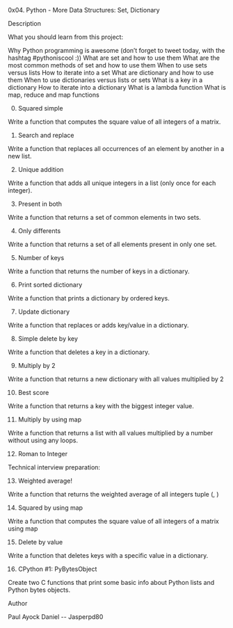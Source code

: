 0x04. Python - More Data Structures: Set, Dictionary

Description

What you should learn from this project:



Why Python programming is awesome (don’t forget to tweet today, with the hashtag #pythoniscool :)) What are set and how to use them What are the most common methods of set and how to use them When to use sets versus lists How to iterate into a set What are dictionary and how to use them When to use dictionaries versus lists or sets What is a key in a dictionary How to iterate into a dictionary What is a lambda function What is map, reduce and map functions



0. Squared simple

Write a function that computes the square value of all integers of a matrix.

1. Search and replace

Write a function that replaces all occurrences of an element by another in a new list.

2. Unique addition

Write a function that adds all unique integers in a list (only once for each integer).

3. Present in both

Write a function that returns a set of common elements in two sets.

4. Only differents

Write a function that returns a set of all elements present in only one set.

5. Number of keys

Write a function that returns the number of keys in a dictionary.

6. Print sorted dictionary

Write a function that prints a dictionary by ordered keys.

7. Update dictionary

Write a function that replaces or adds key/value in a dictionary.

8. Simple delete by key

Write a function that deletes a key in a dictionary.

9. Multiply by 2

Write a function that returns a new dictionary with all values multiplied by 2

10. Best score

Write a function that returns a key with the biggest integer value.

11. Multiply by using map

Write a function that returns a list with all values multiplied by a number without using any loops.

12. Roman to Integer

Technical interview preparation:

13. Weighted average!

Write a function that returns the weighted average of all integers tuple (, )

14. Squared by using map

Write a function that computes the square value of all integers of a matrix using map

15. Delete by value

Write a function that deletes keys with a specific value in a dictionary.

16. CPython #1: PyBytesObject

Create two C functions that print some basic info about Python lists and Python bytes objects.

Author

Paul Ayock Daniel -- Jasperpd80
